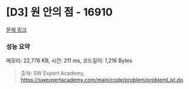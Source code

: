 # [D3] 원 안의 점 - 16910 

[문제 링크](https://swexpertacademy.com/main/code/problem/problemDetail.do?contestProbId=AYcllbDqUVgDFASR) 

### 성능 요약

메모리: 22,776 KB, 시간: 211 ms, 코드길이: 1,216 Bytes



> 출처: SW Expert Academy, https://swexpertacademy.com/main/code/problem/problemList.do